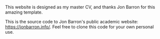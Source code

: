 This website is designed as my master CV, and thanks Jon Barron for this amazing template.


This is the source code to Jon Barron's public academic website: https://jonbarron.info/. Feel free to clone this code for your own personal use.